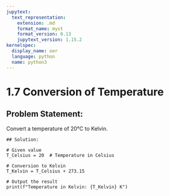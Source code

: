 ```yaml
---
jupytext:
  text_representation:
    extension: .md
    format_name: myst
    format_version: 0.13
    jupytext_version: 1.15.2
kernelspec:
  display_name: oer
  language: python
  name: python3
---
```


# 1.7 Conversion of Temperature

## Problem Statement:
Convert a temperature of 20°C to Kelvin.

```{code-cell} ipython3
## Solution:

# Given value
T_Celsius = 20  # Temperature in Celsius

# Conversion to Kelvin
T_Kelvin = T_Celsius + 273.15

# Output the result
print(f"Temperature in Kelvin: {T_Kelvin} K")
```

